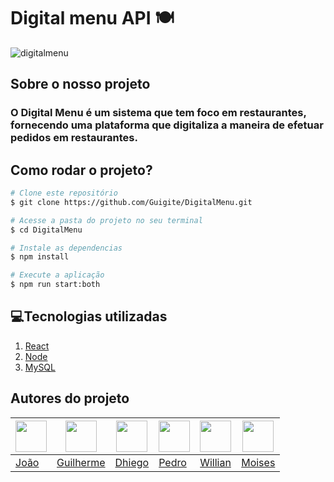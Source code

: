 # **Digital menu API 🍽️**
 ![digitalmenu](./frontend/src/assets/image/digitalmenu2.png)
 ## Sobre o nosso projeto
 ### O Digital Menu é um sistema que tem foco em restaurantes, fornecendo uma plataforma que digitaliza a maneira de efetuar pedidos em restaurantes.

## Como rodar o projeto?

``` bash
# Clone este repositório
$ git clone https://github.com/Guigite/DigitalMenu.git

# Acesse a pasta do projeto no seu terminal
$ cd DigitalMenu

# Instale as dependencias 
$ npm install

# Execute a aplicação
$ npm run start:both
```

## 💻Tecnologias utilizadas
1. [React](https://react.dev)
2. [Node](https://nodejs.org/en)
3. [MySQL](https://www.mysql.com)

## Autores do projeto

[<img src="https://github.com/JoaoVFAndrade.png" width="50" height="50">](https://github.com/JoaoVFAndrade) | [<img src="https://github.com/Guigite.png" width="50" height="50">](https://github.com/Guigite) | [<img src="https://github.com/DhiegoFernandes.png" width="50" height="50">](https://github.com/DhiegoFernandes) | [<img src="https://github.com/PedroHenriqueSantosBrasileiro.png" width="50" height="50">](https://github.com/PedroHenriqueSantosBrasileiro) | [<img src="https://github.com/willtsuchida.png" width="50" height="50">](https://github.com/willtsuchida) | [<img src="https://github.com/Moisa10.png" width="50" height="50">](https://github.com/Moisa10)
---|---|---|---|---|---
[João](https://github.com/JoaoVFAndrade) | [Guilherme](https://github.com/Guigite) | [Dhiego](https://github.com/DhiegoFernandes) | [Pedro](https://github.com/PedroHenriqueSantosBrasileiro) | [Willian](https://github.com/willtsuchida) | [Moises](https://github.com/Moisa10)
